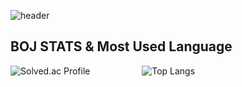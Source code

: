 ![header](https://capsule-render.vercel.app/api?type=waving&color=timeGradient&text=Welcome%20to%20Sangyong's%20GitHub%20&animation=twinkling&fontSize=32&fontAlignY=40&fontAlign=70&height=220)
## BOJ STATS & Most Used Language
![Solved.ac Profile](http://mazassumnida.wtf/api/generate_badge?boj=tkddyd1126)
&nbsp;&nbsp;&nbsp;&nbsp;&nbsp;&nbsp;&nbsp;&nbsp;&nbsp;&nbsp;&nbsp;&nbsp;&nbsp;&nbsp;&nbsp;&nbsp;&nbsp;&nbsp;&nbsp; ![Top Langs](https://github-readme-stats.vercel.app/api/top-langs/?username=sangyong-99&layout=compact&theme=tokyonight)



<!--
**sangyong-99/sangyong-99** is a ✨ _special_ ✨ repository because its `README.md` (this file) appears on your GitHub profile.

Here are some ideas to get you started:

- 🔭 I’m currently working on ...
- 🌱 I’m currently learning ...
- 👯 I’m looking to collaborate on ...
- 🤔 I’m looking for help with ...
- 💬 Ask me about ...
- 📫 How to reach me: ...
- 😄 Pronouns: ...
- ⚡ Fun fact: ...
-->
